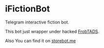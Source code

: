 # iFictionBot
Telegram interactive fiction bot.

This bot just wrapper under hacked [FrobTADS](https://github.com/ykrivopalov/frobtads).

Also You can find it on [storebot.me](https://storebot.me/bot/ifictionbot)
